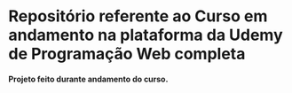 # Repositório referente ao Curso em andamento na plataforma da Udemy de Programação Web completa

#### Projeto feito durante andamento do curso.
